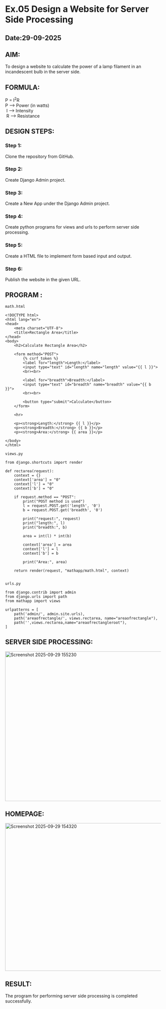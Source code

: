 # Ex.05 Design a Website for Server Side Processing
## Date:29-09-2025

## AIM:
 To design a website to calculate the power of a lamp filament in an incandescent bulb in the server side. 


## FORMULA:
P = I<sup>2</sup>R
<br> P --> Power (in watts)
<br> I --> Intensity
<br> R --> Resistance

## DESIGN STEPS:

### Step 1:
Clone the repository from GitHub.

### Step 2:
Create Django Admin project.

### Step 3:
Create a New App under the Django Admin project.

### Step 4:
Create python programs for views and urls to perform server side processing.

### Step 5:
Create a HTML file to implement form based input and output.

### Step 6:
Publish the website in the given URL.

## PROGRAM :
~~~
math.html

<!DOCTYPE html>
<html lang="en">
<head>
    <meta charset="UTF-8">
    <title>Rectangle Area</title>
</head>
<body>
    <h2>Calculate Rectangle Area</h2>

    <form method="POST">
        {% csrf_token %}
        <label for="length">Length:</label>
        <input type="text" id="length" name="length" value="{{ l }}">
        <br><br>

        <label for="breadth">Breadth:</label>
        <input type="text" id="breadth" name="breadth" value="{{ b }}">
        <br><br>

        <button type="submit">Calculate</button>
    </form>

    <hr>

    <p><strong>Length:</strong> {{ l }}</p>
    <p><strong>Breadth:</strong> {{ b }}</p>
    <p><strong>Area:</strong> {{ area }}</p>

</body>
</html>

views.py

from django.shortcuts import render

def rectarea(request):
    context = {}
    context['area'] = "0"
    context['l'] = "0"
    context['b'] = "0"

    if request.method == "POST":
        print("POST method is used")
        l = request.POST.get('length', '0')
        b = request.POST.get('breadth', '0')

        print("request:", request)
        print("length:", l)
        print("breadth:", b)

        area = int(l) * int(b)

        context['area'] = area
        context['l'] = l
        context['b'] = b

        print("Area:", area)

    return render(request, "mathapp/math.html", context)


urls.py

from django.contrib import admin
from django.urls import path
from mathapp import views

urlpatterns = [
    path('admin/', admin.site.urls),
    path('areaofrectangle/', views.rectarea, name="areaofrectangle"),
    path('',views.rectarea,name="areaofrectangleroot"),
]

~~~

## SERVER SIDE PROCESSING:
<img width="1029" height="484" alt="Screenshot 2025-09-29 155230" src="https://github.com/user-attachments/assets/765b2aac-e765-4e3a-a93b-ee0e4722af3b" />


## HOMEPAGE:
<img width="1339" height="478" alt="Screenshot 2025-09-29 154320" src="https://github.com/user-attachments/assets/13720278-c400-43fa-93fb-f1ca0695ac35" />


## RESULT:
The program for performing server side processing is completed successfully.
